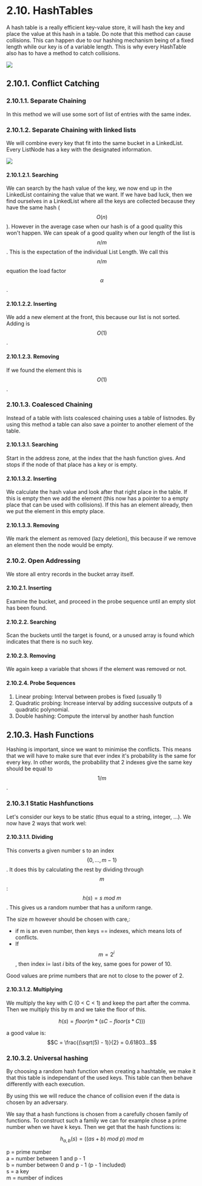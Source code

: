 # 2.10. HashTables
A hash table is a really efficient key-value store, it will hash the key and place the value at this hash in a table. Do note that this method can cause collisions. This can happen due to our hashing mechanism being of a fixed length while our key is of a variable length. This is why every HashTable also has to have a method to catch collisions.


![](315px-Hash_table_3_1_1_0_1_0_0_SP.svg.png)

## 2.10.1. Conflict Catching
### 2.10.1.1. Separate Chaining
In this method we will use some sort of list of entries with the same index.

### 2.10.1.2. Separate Chaining with linked lists
We will combine every key that fit into the same bucket in a LinkedList. Every ListNode has a key with the designated information.

![](450px-Hash_table_5_0_1_1_1_1_1_LL.svg.png)

#### 2.10.1.2.1. Searching
We can search by the hash value of the key, we now end up in the LinkedList containing the value that we want. If we have bad luck, then we find ourselves in a LinkedList where all the keys are collected because they have the same hash ($$O(n)$$). However in the average case when our hash is of a good quality this won't happen. We can speak of a good quality when our length of the list is $$n/m$$. This is the expectation of the individual List Length. We call this $$n/m$$ equation the load factor $$\alpha$$.

#### 2.10.1.2.2. Inserting
We add a new element at the front, this because our list is not sorted. Adding is $$O(1)$$.

#### 2.10.1.2.3. Removing
If we found the element this is $$O(1)$$.

### 2.10.1.3. Coalesced Chaining
Instead of a table with lists coalesced chaining uses a table of listnodes. By using this method a table can also save a pointer to another element of the table.

#### 2.10.1.3.1. Searching
Start in the address zone, at the index that the hash function gives. And stops if the node of that place has a key or is empty.

#### 2.10.1.3.2. Inserting
We calculate the hash value and look after that right place in the table. If this is empty then we add the element (this now has a pointer to a empty place that can be used with collisions). If this has an element already, then we put the element in this empty place.

#### 2.10.1.3.3. Removing
We mark the element as removed (lazy deletion), this because if we remove an element then the node would be empty.

### 2.10.2. Open Addressing
We store all entry records in the bucket array itself.

#### 2.10.2.1. Inserting
Examine the bucket, and proceed in the probe sequence until an empty slot has been found.

#### 2.10.2.2. Searching
Scan the buckets until the target is found, or a unused array is found which indicates that there is no such key.

#### 2.10.2.3. Removing
We again keep a variable that shows if the element was removed or not.

#### 2.10.2.4. Probe Sequences
1. Linear probing: Interval between probes is fixed (usually 1)
2. Quadratic probing: Increase interval by adding successive outputs of a quadratic polynomial.
3. Double hashing: Compute the interval by another hash function

## 2.10.3. Hash Functions
Hashing is important, since we want to minimise the conflicts. This means that we will have to make sure that ever index it's probability is the same for every key. In other words, the probability that 2 indexes give the same key should be equal to $$1/m$$.

### 2.10.3.1 Static Hashfunctions
Let's consider our keys to be static (thus equal to a string, integer, ...). We now have 2 ways that work wel:

#### 2.10.3.1.1. Dividing
This converts a given number s to an index $$\{0, ..., m - 1\}$$. It does this by calculating the rest by dividing through $$m$$: $$h(s) = s\ mod\ m$$. This gives us a random number that has a uniform range.

The size *m* however should be chosen with care,:

* if m is an even number, then keys == indexes, which means lots of conflicts.
* If $$m = 2^i$$, then index i= last *i* bits of the key, same goes for power of 10.

Good values are prime numbers that are not to close to the power of 2.

#### 2.10.3.1.2. Multiplying
We multiply the key with C (0 < C < 1) and keep the part after the comma. Then we multiply this by m and we take the floor of this.

$$h(s) = floor(m * (sC - floor(s * C)))$$

a  good value is: $$C = \frac{(\sqrt(5) - 1)}{2} = 0.61803...$$

### 2.10.3.2. Universal hashing
By choosing a random hash function when creating a hashtable, we make it that this table is independant of the used keys. This table can then behave differently with each execution.

By using this we will reduce the chance of collision even if the data is chosen by an adversary.

We say that a hash functions is chosen from a carefully chosen family of functions. To construct such a family we can for example chose a prime number when we have k keys. Then we get that the hash functions is: 

$$h_{a,b}(s) = ((as + b)\ mod\ p)\ mod\ m$$

p = prime number<br />
a = number between 1 and p - 1<br />
b = number between 0 and p - 1 (p - 1 included)<br />
s = a key<br />
m = number of indices

